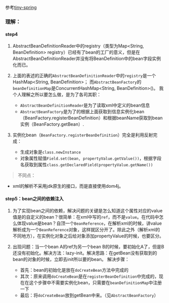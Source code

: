 参考[tiny-spring](https://github.com/code4craft/tiny-spring)

### 理解：
#### step4
1. AbstractBeanDefinitionReader中的registry（类型为Map<String, BeanDefinition> registry）已经有了bean的工厂的意义，但是在AbstractBeanDefinitionReader并没有将BeanDefinition中的bean字段实例化而已。

2. 上面的表述的正确的`AbstractBeanDefinitionReader`中的`registry`是一个HashMap<String, BeanDefinition>；
而`AbstractBeanFactory`的`beanDefinitionMap`是ConcurrentHashMap<String, BeanDefinition>()。
我个人理解之所以要怎么做，是为了各司其职：
    - `AbstractBeanDefinitionReader`是为了读取xml中定义的bean信息
    - `AbstractBeanFactory`是为了的根据上面获取到信息实例化bean（BeanFactory.registerBeanDefinition）和根据beanName获取到bean实例（BeanFactory.getBean）.

3. 实例化bean（`BeanFactory.registerBeanDefinition`）完全是利用反射完成：
    - 生成对象是`class.newInstance`
    - 对象属性赋值`Field.set(bean, propertyValue.getValue())`，根据字段名获取到属性`class.getDeclaredField(propertyValue.getName())`

> 不同点：
- xml的解析不采用jdk原生的接口，而是直接使用dom4j。

#### step5：bean之间的依赖注入
1. 为了实现bean之间的依赖，解决问题的关键是怎么知道这个属性对应的value值是的自定义的bean？很简单：在xml中写的`ref`，而不是`value`。在代码中怎么体现value是bean？自顶一个`BeanReference`，在解析xml的时候，讲value解析成为一个`BeanReference`对象，这样就区分开了。除此之外（解析xml的不同地方），在实例化对象之后给对象添加propertyValue的时候，也要区分。

2. 出现问题：当一个bean A的ref为另一个bean B的时候，要初始化A了，但是B还没有初始化。解决方法：lazy-init。解决思路：在getBean没有获取到的bean的对象的时候，立即去init所以要的bean。
解决步骤：
    - 首先：bean的初始化是放在`doCreateBean`方法中完成的
    - 其次：原来调用`doCreateBean`是在`registerBeanDefinition`中完成的，现在在这个步骤中不需要实例化bean，只需要在`beanDefinitionMap`中注册一下
    - 最后：将`doCreateBean`放到getBean中来。（见`AbstractBeanFactory`）




